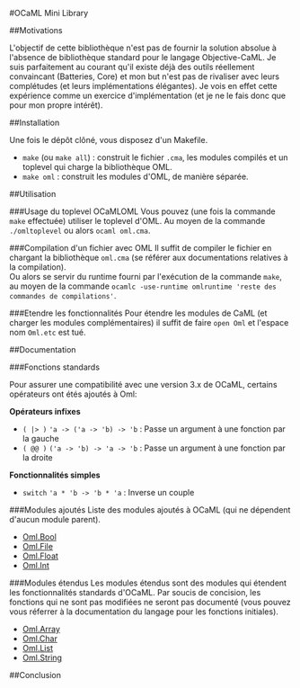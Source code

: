 #OCaML Mini Library

##Motivations

L'objectif de cette bibliothèque n'est pas de fournir la solution absolue à l'absence de bibliothèque standard pour le langage Objective-CaML. Je suis parfaitement au courant qu'il existe déjà des outils réellement convaincant (Batteries, Core) et mon but n'est pas de rivaliser avec leurs complétudes (et leurs implémentations élégantes). Je vois en effet cette expérience comme un exercice d'implémentation (et je ne le fais donc que pour mon propre intérêt).

##Installation

Une fois le dépôt clôné, vous disposez d'un Makefile. 

*    `make` (ou `make all`) : construit le fichier `.cma`, les modules compilés et un toplevel qui charge la bibliothèque OML.
*    `make oml` : construit les modules d'OML, de manière séparée. 

##Utilisation 

###Usage du toplevel OCaMLOML
Vous pouvez (une fois la commande `make` effectuée) utiliser le toplevel d'OML. Au moyen de la commande `./omltoplevel` ou alors `ocaml oml.cma`.

###Compilation d'un fichier avec OML
Il suffit de compiler le fichier en chargant la bibliothèque `oml.cma` (se référer aux documentations relatives à la compilation).  
Ou alors se servir du runtime fourni par l'exécution de la commande `make`, au moyen de la commande `ocamlc -use-runtime omlruntime 'reste des commandes de compilations'`.

###Etendre les fonctionnalités
Pour étendre les modules de CaML (et charger les modules complémentaires) il suffit de faire `open Oml` et l'espace nom `Oml.etc` est tué.

##Documentation 

###Fonctions standards

Pour assurer une compatibilité avec une version 3.x de OCaML, certains opérateurs ont étés ajoutés à Oml:

**Opérateurs infixes**  
*    `( |> )` `'a -> ('a -> 'b) -> 'b` : Passe un argument à une fonction par la gauche  
*    `( @@ )` `('a -> 'b) -> 'a -> 'b` : Passe un argument à une fonction par la droite

**Fonctionnalités simples**  
*    `switch` `'a * 'b -> 'b * 'a` : Inverse un couple

###Modules ajoutés
Liste des modules ajoutés à OCaML (qui ne dépendent d'aucun module parent).

*   [Oml.Bool](https://github.com/nukiFW/Oml/blob/master/doc/bool.md)
*   [Oml.File](https://github.com/nukiFW/Oml/blob/master/doc/file.md)
*   [Oml.Float](https://github.com/nukiFW/Oml/blob/master/doc/float.md)
*   [Oml.Int](https://github.com/nukiFW/Oml/blob/master/doc/int.md)


###Modules étendus
Les modules étendus sont des modules qui étendent les fonctionnalités standards d'OCaML. Par soucis de concision, les fonctions qui ne sont pas modifiées ne seront pas documenté (vous pouvez vous réferrer à la documentation du langage pour les fonctions initiales).

*   [Oml.Array](https://github.com/nukiFW/Oml/blob/master/doc/array.md)
*   [Oml.Char](https://github.com/nukiFW/Oml/blob/master/doc/char.md)
*   [Oml.List](https://github.com/nukiFW/Oml/blob/master/doc/list.md)
*   [Oml.String](https://github.com/nukiFW/Oml/blob/master/doc/string.md)   



##Conclusion
